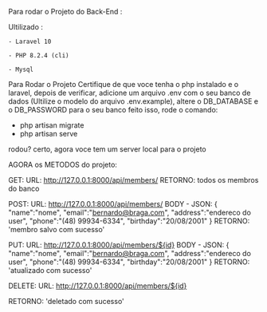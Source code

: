 Para rodar o Projeto do Back-End :

Ultilizado :

    - Laravel 10

    - PHP 8.2.4 (cli)

    - Mysql

Para Rodar o Projeto Certifique de que voce tenha o php instalado e o laravel,
depois de verificar, adicione um arquivo .env com o seu banco de dados (Ultilize o modelo do arquivo .env.example), altere o DB_DATABASE e o DB_PASSWORD para o seu banco feito isso, rode o comando:

-   php artisan migrate
-   php artisan serve

rodou? certo, agora voce tem um server local para o projeto

AGORA os METODOS do projeto:

GET:
URL: http://127.0.0.1:8000/api/members/
RETORNO: todos os membros do banco

POST:
URL: http://127.0.0.1:8000/api/members/
BODY - JSON:
{
"name":"nome",
"email":"bernardo@braga.com",
"address":"endereco do user",
"phone":"(48) 99934-6334",
"birthday":"20/08/2001"
}
RETORNO: 'membro salvo com sucesso'

PUT:
URL: http://127.0.0.1:8000/api/members/${id}
BODY - JSON:
{
"name":"nome",
"email":"bernardo@braga.com",
"address":"endereco do user",
"phone":"(48) 99934-6334",
"birthday":"20/08/2001"
}
RETORNO: 'atualizado com sucesso'

DELETE:
URL: http://127.0.0.1:8000/api/members/${id}

RETORNO: 'deletado com sucesso'
